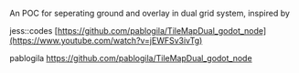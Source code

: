 An POC for seperating ground and overlay in dual grid system, inspired by 
  
  jess::codes [https://github.com/pablogila/TileMapDual_godot_node](https://www.youtube.com/watch?v=jEWFSv3ivTg)
  
  pablogila https://github.com/pablogila/TileMapDual_godot_node
